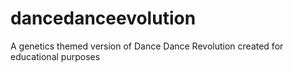 # dancedanceevolution
A genetics themed version of Dance Dance Revolution created for educational purposes

